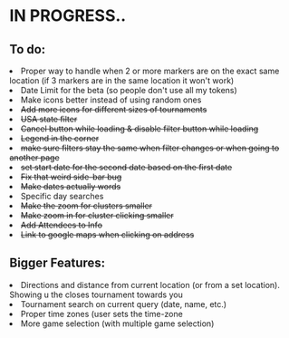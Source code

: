 # IN PROGRESS..

<h2>To do:</h2>
<li> Proper way to handle when 2 or more markers are on the exact same location (if 3 markers are in the same location it won't work)
<li> Date Limit for the beta (so people don't use all my tokens)
<li> Make icons better instead of using random ones </li>
<li><s>Add more icons for different sizes of tournaments</s></li>
<s><li> USA state filter</li></s>
<li><s>Cancel button while loading & disable filter button while loading</s></li>
<s><li> Legend in the corner</li></s>
<s><li> make sure filters stay the same when filter changes or when going to another page</li></s>
<li><s>set start date for the second date based on the first date</s></li>
<s><li>Fix that weird side-bar bug</li></s>
<s><li>Make dates actually words</li></s>
<li>Specific day searches</li>
<s><li>Make the zoom for clusters smaller</li></s>
<s><li>Make zoom in for cluster clicking smaller</li></s>
<s><li>Add Attendees to Info</li></s>
<s><li>Link to google maps when clicking on address</li></s>


<h2>Bigger Features:</h2>
<li>Directions and distance from current location (or from a set location). Showing u the closes tournament towards you</li>
<li>Tournament search on current query (date, name, etc.)</li>
<li>Proper time zones (user sets the time-zone</li>
<li>More game selection (with multiple game selection)</li>
